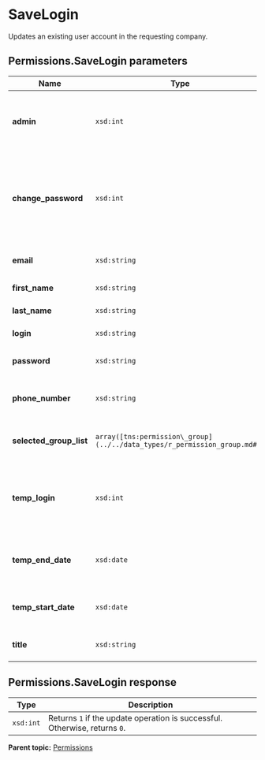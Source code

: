# SaveLogin

Updates an existing user account in the requesting company.

## Permissions.SaveLogin parameters

|Name|Type|Description|
|----|----|-----------|
|**admin** |`xsd:int` |Enables the user as an admin \(when set to `1`\); otherwise set to `0`.|
|**change\_password** |`xsd:int` |Forces the user to change their password on their next login \(when set to `1`\); otherwise set to `0`.|
|**email** |`xsd:string` |The user's email address.|
|**first\_name** |`xsd:string` |The user's first name.|
|**last\_name** |`xsd:string` |The user's last name.|
|**login** |`xsd:string` |The user's login name.|
|**password** |`xsd:string` |The user's initial password.|
|**phone\_number** |`xsd:string` |The user's contact phone number.|
|**selected\_group\_list** |`array([tns:permission\_group](../../data_types/r_permission_group.md#))` |A list of group memberships for the user.|
|**temp\_login** |`xsd:int` |Sets the account as a temporary user account \(when set to `1`\); otherwise set to `0`.|
|**temp\_end\_date** |`xsd:date` |The date that the temporary account expires.|
|**temp\_start\_date** |`xsd:date` |The date to activate the temporary account.|
|**title** |`xsd:string` |The user's business title.|

## Permissions.SaveLogin response

|Type|Description|
|----|-----------|
|`xsd:int` |Returns `1` if the update operation is successful. Otherwise, returns `0`.|

**Parent topic:** [Permissions](../../methods/permissions/c_api_admin_methods_permissions.md)

